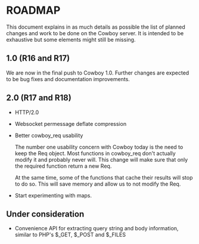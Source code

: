 ROADMAP
=======

This document explains in as much details as possible the
list of planned changes and work to be done on the Cowboy
server. It is intended to be exhaustive but some elements
might still be missing.

1.0 (R16 and R17)
-----------------

We are now in the final push to Cowboy 1.0. Further changes
are expected to be bug fixes and documentation improvements.

2.0 (R17 and R18)
-----------------

 *  HTTP/2.0

 *  Websocket permessage deflate compression

 *  Better cowboy_req usability

    The number one usability concern with Cowboy today is
    the need to keep the Req object. Most functions in
    cowboy_req don't actually modify it and probably never
    will. This change will make sure that only the required
    function return a new Req.

    At the same time, some of the functions that cache their
    results will stop to do so. This will save memory and
    allow us to not modify the Req.

 *  Start experimenting with maps.

Under consideration
-------------------

 *  Convenience API for extracting query string and body
    information, similar to PHP's $_GET, $_POST and $_FILES
